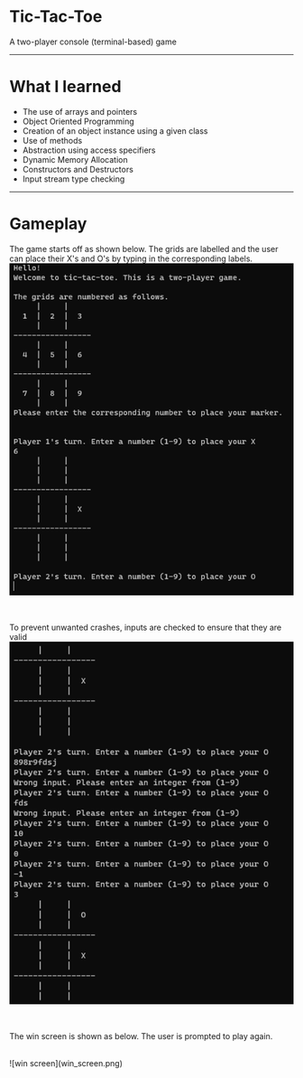 # Tic-Tac-Toe
A two-player console (terminal-based) game

---

# What I learned
* The use of arrays and pointers
* Object Oriented Programming
* Creation of an object instance using a given class
* Use of methods
* Abstraction using access specifiers
* Dynamic Memory Allocation
* Constructors and Destructors
* Input stream type checking

---

# Gameplay

The game starts off as shown below. The grids are labelled and the user can place their X's and O's by typing in the corresponding labels.
<br>
![start](game_start.png)

<br>

To prevent unwanted crashes, inputs are checked to ensure that they are valid
<br>
![validInputs](input_checking.png)

<br>

The win screen is shown as below. The user is prompted to play again.

<br>
![win screen](win_screen.png)
